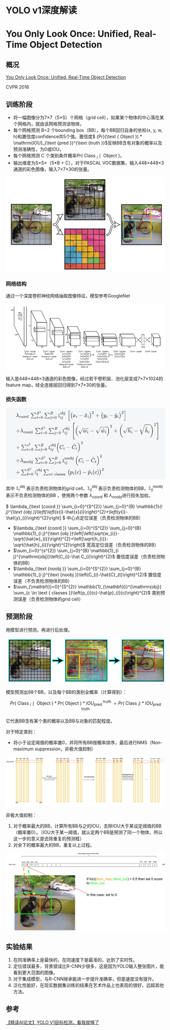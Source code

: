 # YOLO v1深度解读

# You Only Look Once: Unified, Real-Time Object Detection

## 概况

[You Only Look Once: Unified, Real-Time Object Detection](https://www.cv-foundation.org/openaccess/content_cvpr_2016/html/Redmon_You_Only_Look_CVPR_2016_paper.html)

CVPR 2016

## 训练阶段

- 将一幅图像分为7×7（S×S）个网格（grid cell），如果某个物体的中心落在某个网格内，就由该网格预测该物体。
- 每个网格预测 B=2 个bounding box（BB），每个BB回归自身的坐标(x, y, w, h)和置信度confidence共5个值。置信度$ {Pr}(\text { Object }) * \mathrm{IOU}_{\text {pred }}^{\text {truth }}$反映BB含有对象的概率以及预测准确性，为0或IOU。
- 每个网格预测 C 个类别条件概率${Pr}\left(\text { Class }_{i} \mid \text { Object }\right)$。
- 输出维度为S×S×（5*B + C），对于PASCAL VOC数据集，输入448×448×3通道的彩色图像，输入7×7×30的张量。

![image-20230217133437915](/image/objectionDetection/image-20230217133437915.png)

### 网络结构

通过一个深度卷积神经网络抽取图像特征，模型参考GoogleNet

![image-20230217132610274](/image/objectionDetection/image-20230217132610274.png)

输入是448×448×3通道的彩色图像，经过若干卷积层、池化层变成7×7×1024的feature map，经全连接层回归得到7×7×30的张量。

### 损失函数

![image-20230217151158958](/image/objectionDetection/image-20230217151158958.png)

其中 $\mathbb{1}_{i}^{\text {obj}}$ 表示负责检测物体的grid cell，$\mathbb{1}_{ij}^{\text {obj }}$ 表示负责检测物体的BB，$\mathbb{1}_{ij}^{\text {noobj }}$表示不负责检测物体的BB ，使用两个参数 $λ_{coord}$ 和 $λ_{noobj}$进行损失加权。

$ \lambda_{\text {coord }} \sum_{i=0}^{S^{2}} \sum_{j=0}^{B} \mathbb{1}_{i j}^{\text {obj }}\left[\left(x_{i}-\hat{x}_{i}\right)^{2}+\left(y_{i}-\hat{y}_{i}\right)^{2}\right] $ 中心点定位误差（负责检测物体的BB）

- $\lambda_{\text {coord }} \sum_{i=0}^{S^{2}} \sum_{j=0}^{B} \mathbb{1}_{i j}^{\text {obj }}\left[\left(\sqrt{w_{i}}-\sqrt{\hat{w}_{i}}\right)^{2}+\left(\sqrt{h_{i}}-\sqrt{\hat{h}_{i}}\right)^{2}\right]$ 宽高定位误差（负责检测物体的BB）
- $\sum_{i=0}^{s^{2}} \sum_{j=0}^{B} \mathbb{1}_{i j}^{\mathrm{obj}}\left(C_{i}-\hat C_{i}\right)^{2}$ 置信度误差（负责检测物体的BB）
- $\lambda_{\text {noobj }} \sum_{i=0}^{S^{2}} \sum_{j=0}^{B} \mathbb{1}_{i j}^{\text {noobj }}\left(C_{i}-\hat{C}_{t}\right)^{2}$ 置信度误差（不负责检测物体的BB）
- $\sum_{\mathbf{i}=0}^{S^{2}} \mathbb{1}_{\mathbf{i}}^{\mathrm{obj}} \sum_{c \in \text { classes }}\left(p_{i}(c)-\hat{p}_{i}(c)\right)^{2}$ 类别预测误差（负责检测物体的grid cell）

## 预测阶段

用模型进行预测，再进行后处理。

![image-20230217140842894](/image/objectionDetection/image-20230217140842894.png)

模型预测出98个BB，以及每个BB的类别全概率（计算得到）：

$$
{Pr}\left (\text { Class }_{i} \mid \text { Object }\right) * {Pr}(\text { Object }) * IOU_{\text {pred }}^{\text {truth }}={Pr}\left(\text { Class }_{i}\right) * IOU_{\text {pred }}^{\text {truth }}
$$

它代表BB含有某个类的概率以及BB与对象的匹配程度。

对于特定类别：

- 将小于设定阈值的概率置0，并将所有BB按概率排序，最后进行NMS（Non-maximum suppression，非极大值抑制）

![image-20230217141017169](/image/objectionDetection/image-20230217141017169.png)

非极大值抑制：

1. 对于概率最大的BB，计算所有BB与之的IOU，去除IOU大于某设定阈值的BB（概率置0）。（IOU大于某一阈值，就认定两个BB是预测了同一个物体，所以这一步的意义是去除重复的预测框）
2. 对余下的概率最大的BB，重复以上过程。

![image-20230217141408828](/image/objectionDetection/image-20230217141408828.png)

## 实验结果

1. 在同准确率上是最快的，在同速度下是最准的，达到了实时性。
2. 定位错误最多，背景错误比R-CNN少很多，这是因为YOLO输入整张图片，能看到更大范围的图像。
3. 对于集成模型，与R-CNN继承能进一步提升准确率，但是速度没有提升。
4. 泛化性能好，在现实数据集训练的结果在艺术作品上也表现的很好，远超其他方法。

## 参考

[【精读AI论文】YOLO V1目标检测，看我就够了](https://www.bilibili.com/video/BV15w411Z7LG?p=4&vd_source=c421bf5ed1b524a57c89542f6c02aceb)


